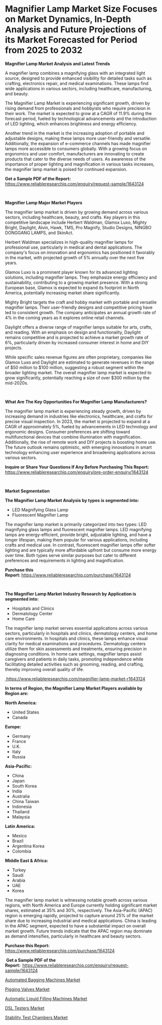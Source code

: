 <p><h1>Magnifier Lamp Market Size Focuses on Market Dynamics, In-Depth Analysis and Future Projections of its Market Forecasted for Period from 2025 to 2032</h1></p><p><strong>Magnifier Lamp Market Analysis and Latest Trends</strong></p>
<p><p>A magnifier lamp combines a magnifying glass with an integrated light source, designed to provide enhanced visibility for detailed tasks such as crafting, electronics repair, and medical examinations. These lamps find wide applications in various sectors, including healthcare, manufacturing, and beauty. </p><p>The Magnifier Lamp Market is experiencing significant growth, driven by rising demand from professionals and hobbyists who require precision in their work. The market is expected to grow at a CAGR of 11.9% during the forecast period, fueled by technological advancements and the introduction of LED lighting, which enhances brightness and energy efficiency. </p><p>Another trend in the market is the increasing adoption of portable and adjustable designs, making these lamps more user-friendly and versatile. Additionally, the expansion of e-commerce channels has made magnifier lamps more accessible to consumers globally. With a growing focus on ergonomics and user comfort, manufacturers are innovating to create products that cater to the diverse needs of users. As awareness of the importance of proper lighting and magnification in various tasks increases, the magnifier lamp market is poised for continued expansion.</p></p>
<p><strong>Get a Sample PDF of the Report:&nbsp;</strong> <a href="https://www.reliableresearchiq.com/enquiry/request-sample/1643124?utm_campaign=1170&utm_medium=2&utm_source=Github&utm_content=ia&utm_term=10042025&utm_id=magnifier-lamp">https://www.reliableresearchiq.com/enquiry/request-sample/1643124</a></p>
<p>&nbsp;</p>
<p><strong>Magnifier Lamp Major Market Players</strong></p>
<p><p>The magnifier lamp market is driven by growing demand across various sectors, including healthcare, beauty, and crafts. Key players in this competitive landscape include Herbert Waldman, Glamox Luxo, Mighty Bright, Daylight, Alvin, Hawk, TMS, Pro Magnify, Studio Designs, NINGBO DONGGANG LAMPS, and SkinAct. </p><p>Herbert Waldman specializes in high-quality magnifier lamps for professional use, particularly in medical and dental applications. The company's focus on innovation and ergonomics has positioned it favorably in the market, with projected growth of 5% annually over the next five years.</p><p>Glamox Luxo is a prominent player known for its advanced lighting solutions, including magnifier lamps. They emphasize energy efficiency and sustainability, contributing to a growing market presence. With a strong European base, Glamox is expected to expand its footprint in North America, potentially increasing market share significantly.</p><p>Mighty Bright targets the craft and hobby market with portable and versatile magnifier lamps. Their user-friendly designs and competitive pricing have led to consistent growth. The company anticipates an annual growth rate of 4% in the coming years as it explores online retail channels.</p><p>Daylight offers a diverse range of magnifier lamps suitable for arts, crafts, and reading. With an emphasis on design and functionality, Daylight remains competitive and is projected to achieve a market growth rate of 6%, particularly driven by increased consumer interest in home and DIY projects.</p><p>While specific sales revenue figures are often proprietary, companies like Glamox Luxo and Daylight are estimated to generate revenues in the range of $50 million to $100 million, suggesting a robust segment within the broader lighting market. The overall magnifier lamp market is expected to grow significantly, potentially reaching a size of over $300 million by the mid-2020s.</p></p>
<p>&nbsp;</p>
<p><strong>What Are The Key Opportunities For Magnifier Lamp Manufacturers?</strong></p>
<p><p>The magnifier lamp market is experiencing steady growth, driven by increasing demand in industries like electronics, healthcare, and crafts for precise visual inspection. In 2023, the market is projected to expand at a CAGR of approximately 5%, fueled by advancements in LED technology and ergonomic designs. Consumer preferences are shifting toward multifunctional devices that combine illumination with magnification. Additionally, the rise of remote work and DIY projects is boosting home use. The future outlook remains optimistic, with emerging innovations in smart technology enhancing user experience and broadening applications across various sectors.</p></p>
<p><strong>Inquire or Share Your Questions If Any Before Purchasing This Report:</strong> <a href="https://www.reliableresearchiq.com/enquiry/pre-order-enquiry/1643124?utm_campaign=1170&utm_medium=2&utm_source=Github&utm_content=ia&utm_term=10042025&utm_id=magnifier-lamp">https://www.reliableresearchiq.com/enquiry/pre-order-enquiry/1643124</a></p>
<p>&nbsp;</p>
<p><strong>Market Segmentation</strong></p>
<p><strong>The Magnifier Lamp Market Analysis by types is segmented into:</strong></p>
<p><ul><li>LED Magnifying Glass Lamp</li><li>Fluorescent Magnifier Lamp</li></ul></p>
<p><p>The magnifier lamp market is primarily categorized into two types: LED magnifying glass lamps and fluorescent magnifier lamps. LED magnifying lamps are energy-efficient, provide bright, adjustable lighting, and have a longer lifespan, making them popular for various applications, including crafts and medical use. In contrast, fluorescent magnifier lamps offer softer lighting and are typically more affordable upfront but consume more energy over time. Both types serve similar purposes but cater to different preferences and requirements in lighting and magnification.</p></p>
<p><strong>Purchase this Report:&nbsp;</strong><a href="https://www.reliableresearchiq.com/purchase/1643124?utm_campaign=1170&utm_medium=2&utm_source=Github&utm_content=ia&utm_term=10042025&utm_id=magnifier-lamp">https://www.reliableresearchiq.com/purchase/1643124</a></p>
<p>&nbsp;</p>
<p><strong>The Magnifier Lamp Market Industry Research by Application is segmented into:</strong></p>
<p><ul><li>Hospitals and Clinics</li><li>Dermatology Center</li><li>Home Care</li></ul></p>
<p><p>The magnifier lamp market serves essential applications across various sectors, particularly in hospitals and clinics, dermatology centers, and home care environments. In hospitals and clinics, these lamps enhance visual clarity for medical examinations and procedures. Dermatology centers utilize them for skin assessments and treatments, ensuring precision in diagnosing conditions. In home care settings, magnifier lamps assist caregivers and patients in daily tasks, promoting independence while facilitating detailed activities such as grooming, reading, and crafting, thereby improving overall quality of life.</p></p>
<p><a href="https://www.reliableresearchiq.com/magnifier-lamp-market-r1643124?utm_campaign=1170&utm_medium=2&utm_source=Github&utm_content=ia&utm_term=10042025&utm_id=magnifier-lamp">&nbsp;https://www.reliableresearchiq.com/magnifier-lamp-market-r1643124</a></p>
<p><strong>In terms of Region, the Magnifier Lamp Market Players available by Region are:</strong></p>
<p>
    <p> <strong> North America: </strong>
        <ul>
            <li>United States</li>
            <li>Canada</li>
        </ul>
        </p> 
    <p> <strong> Europe: </strong>
        <ul>
            <li>Germany</li>
            <li>France</li>
            <li>U.K.</li>
            <li>Italy</li>
            <li>Russia</li>
        </ul>
        </p> 
    <p> <strong> Asia-Pacific: </strong>
        <ul>
            <li>China</li>
            <li>Japan</li>
            <li>South Korea</li>
            <li>India</li>
            <li>Australia</li>
            <li>China Taiwan</li>
            <li>Indonesia</li>
            <li>Thailand</li>
            <li>Malaysia</li>
        </ul>
        </p> 
    <p> <strong> Latin America: </strong>
        <ul>
            <li>Mexico</li>
            <li>Brazil</li>
            <li>Argentina Korea</li>
            <li>Colombia</li>
        </ul>
        </p> 
    <p> <strong> Middle East & Africa: </strong>
        <ul>
            <li>Turkey</li>
            <li>Saudi</li>
            <li>Arabia</li>
            <li>UAE</li>
            <li>Korea</li>
        </ul>
    </p>
    </p>
<p><p>The magnifier lamp market is witnessing notable growth across various regions, with North America and Europe currently holding significant market shares, estimated at 35% and 30%, respectively. The Asia-Pacific (APAC) region is emerging rapidly, projected to capture around 25% of the market share due to increasing industrial and medical applications. China is leading in the APAC segment, expected to have a substantial impact on overall market growth. Future trends indicate that the APAC region may dominate as demand intensifies, particularly in healthcare and beauty sectors.</p></p>
<p><strong>Purchase this Report: </strong><a href="https://www.reliableresearchiq.com/purchase/1643124?utm_campaign=1170&utm_medium=2&utm_source=Github&utm_content=ia&utm_term=10042025&utm_id=magnifier-lamp">https://www.reliableresearchiq.com/purchase/1643124</a></p>
<p>&nbsp;<strong>Get a Sample PDF of the Report:&nbsp;&nbsp;</strong><a href="https://www.reliableresearchiq.com/enquiry/request-sample/1643124?utm_campaign=1170&utm_medium=2&utm_source=Github&utm_content=ia&utm_term=10042025&utm_id=magnifier-lamp">https://www.reliableresearchiq.com/enquiry/request-sample/1643124</a></p>
<p><strong></strong></p>
<p><p><a href="https://github.com/edacruz6/Market-Research-Report-List-1/blob/main/automated-bagging-machines-market.md?utm_campaign=1170&utm_medium=2&utm_source=Github&utm_content=ia&utm_term=10042025&utm_id=magnifier-lamp">Automated Bagging Machines Market</a></p><p><a href="https://github.com/lisaeichler20775/Market-Research-Report-List-1/blob/main/pigging-valves-market.md?utm_campaign=1170&utm_medium=2&utm_source=Github&utm_content=ia&utm_term=10042025&utm_id=magnifier-lamp">Pigging Valves Market</a></p><p><a href="https://github.com/JakirUddin511/Market-Research-Report-List-2/blob/main/automatic-liquid-filling-machines-market.md?utm_campaign=1170&utm_medium=2&utm_source=Github&utm_content=ia&utm_term=10042025&utm_id=magnifier-lamp">Automatic Liquid Filling Machines Market</a></p><p><a href="https://github.com/yankimber90yankim/Market-Research-Report-List-1/blob/main/dsl-testers-market.md?utm_campaign=1170&utm_medium=2&utm_source=Github&utm_content=ia&utm_term=10042025&utm_id=magnifier-lamp">DSL Testers Market</a></p><p><a href="https://github.com/GenaGaines34/Market-Research-Report-List-2/blob/main/stability-test-chambers-market.md?utm_campaign=1170&utm_medium=2&utm_source=Github&utm_content=ia&utm_term=10042025&utm_id=magnifier-lamp">Stability Test Chambers Market</a></p></p>